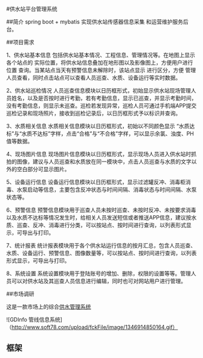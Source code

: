 #供水站平台管理系统

##简介
  spring boot + mybatis 实现供水站传感器信息采集
和运营维护服务后台。

##项目需求
>
 1、供水站基本信息
 包括供水站基本情况、工程信息、管理情况等。在地图上显示各个站点的
 实际位置，将供水站信息叠加在地形图以及影像图上，方便用户进行位置
 查询。当某站点当天有预警信息未解除时，该站点显示 进行区分，方便
 管理人员查看，同时点击站点可以查看人员巡查、水质、设备运行等实时数据。
 
 2、供水站巡检情况
 人员巡查信息模块以日历框形式，初始显示供水站现场管理人员姓名，以及是否按时进行考勤，若有考勤信息，显示已巡查，并显示考勤时间，没有考勤信息，则显示未巡查。巡检若发现异常，巡检人员可通过手机端APP提交巡检记录和现场照片，接收到巡检记录后，以日历框形式予以标识并查询。
 
 3、水质相关信息
 水质相关信息模块以日历框形式，初始以不同颜色显示 “水质达标”与“水质不达标”字样，点击“合格”与“不合格”字样，可以显示余氯、浊度、PH值等数据。
 
 4、现场图片信息
 现场图片信息模块以日历框形式，显示现场人员进入供水站时抓拍的图像，建议与人员巡查和水质放在同一模块中，点击人员巡查与水质的文字以外的空白部分可显示图片。
 
 5、设备运行信息
 设备运行信息模块以日历框形式，显示过滤罐反冲、消毒柜消毒、水泵启动等信息，主要包含反冲状态与时间间隔、消毒状态与时间间隔、水泵状态等。
 
 6、预警信息
 预警信息模块用于巡查人员未按时巡查、未按时反冲、未按要求消毒以及水质不达标等情况发生时，给相关人员发送短信或者推送APP信息，建议按水质、巡查、反冲、消毒进行分类，可以按站点、按时间进行查询，以列表形式显示，可导出与打印。
 
 7、统计报表
 统计报表模块用于各个供水站运行信息的按月汇总，包含人员巡查、水质、设备运行、预警信息、图像数量等，可以按站点、按时间进行查询，以列表形式显示，可导出与打印。
 
 8、系统设置
 系统设置模块用于登陆账号的增加、删除，权限的设置等等。管理人员可以对供水站及其巡查人员信息进行编辑，同时也可对网站用户进行管理。


##市场调研

   这是一款市场上的综合[供水管理系统](http://www.newmapx.cn/ProductShow.asp?ID=30&SortID=10)
   
   ![GDInfo 管线信息系统]（http://www.soft78.com/upload/fckFile/image/1346914850164.gif）

## 框架
  
  